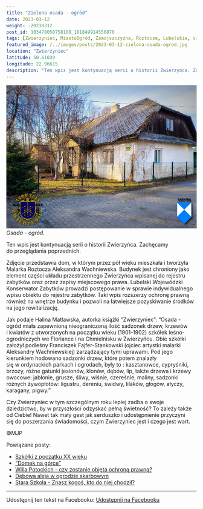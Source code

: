 ```yaml
---
title: "Zielona osada - ogród"
date: 2023-03-12
weight: -20230312
post_id: 103478058758108_181849914556870
tags: [Zwierzyniec, MiastoOgród, Zamojszczyzna, Roztocze, Lubelskie, villarestituta, turystyka, dziedzictwo, zabytki, krajobrazy]
featured_image: /../images/posts/2023-03-12-zielona-osada-ogrod.jpg
location: "Zwierzyniec"
latitude: 50.61039
longitude: 22.96615
description: "Ten wpis jest kontynuacją serii o historii Zwierzyńca. Zachęcamy do przeglądania poprzednich...."
---
```


![Zwierzyniec osada - ogród.](/images/posts/2023-03-12-zielona-osada-ogrod.jpg)
*Osada - ogród.*

Ten wpis jest kontynuacją serii o historii Zwierzyńca. Zachęcamy do przeglądania poprzednich.

Zdjęcie przedstawia dom, w którym przez pół wieku mieszkała i tworzyła Malarka Roztocza Aleksandra Wachniewska. Budynek jest chroniony jako element części układu przestrzennego Zwierzyńca wpisanej do rejestru zabytków oraz przez zapisy miejscowego prawa. Lubelski Wojewódzki Konserwator Zabytków prowadzi postępowanie w sprawie indywidualnego wpisu obiektu do rejestru zabytków. Taki wpis rozszerzy ochronę prawną również na wnętrze budynku i pozwoli na łatwiejsze pozyskiwanie środków na jego rewitalizację.

Jak podaje Halina Matławska, autorka książki “Zwierzyniec”:
“Osada - ogród miała zapewnioną nieograniczoną ilość sadzonek drzew, krzewów i kwiatów z utworzonych na początku wieku (1901-1902) szkółek leśno-ogrodniczych we Floriance i na Chmielnisku w Zwierzyńcu. Obie szkółki założył podleśny Franciszek Fajfer-Stankowski (ojciec artystki malarki Aleksandry Wachniewskiej) zarządzający tymi uprawami. Pod jego kierunkiem hodowano sadzonki drzew, które potem znalazły się w ordynackich parkach i ogrodach, były to : kasztanowce, cypryśniki, brzozy, różne gatunki jesionów, klonów, dębów, lip, także drzewa i krzewy owocowe: jabłonie, grusze, śliwy, wiśnie, czereśnie, maliny, sadzonki różnych żywopłotów: ligustru, dereniu, świdwy, lilaków, głogów, ałyczy, karagany, pigwy.”

Czy Zwierzyniec w tym szczególnym roku lepiej zadba o swoje dziedzictwo, by w przyszłości odzyskać pełną świetność?
To zależy także od Ciebie!
Nawet tak mały gest jak serduszko i udostępnienie przyczyni się do poszerzania świadomości, czym Zwierzyniec jest i czego jest wart.



©MJP

Powiązane posty:
- [Szkółki z początku XX wieku](/posts/szkolki-z-poczatku-xx-wieku)
- [“Domek na górce”](/posts/domek-na-gorce)
- [Willa Potockich - czy zostanie objęta ochroną prawną?](/posts/willa-potockich-czy-zostanie-objeta-ochrona-prawna)
- [Dębowa aleja w ogrodzie skarbowym](/posts/debowa-aleja-w-ogrodzie-skarbowym)
- [Stara Szkoła - Znasz kogoś, kto do niej chodził?](/posts/stara-szkola-znasz-kogos-kto-do-niej-chodzil)


---

Udostępnij ten tekst na Facebooku:
[Udostępnij na Facebooku](https://www.facebook.com/sharer/sharer.php?u=https://stowarzyszeniewachniewskiej.pl/posts/zielona-osada-ogrod)

<script type="application/ld+json">
{
  "@context": "https://schema.org",
  "@type": "BlogPosting",
  "headline": "Zielona osada - ogród",
  "datePublished": "2023-03-12",
  "dateModified": "2023-03-12",
  "author": {
    "@type": "Person",
    "name": "Michał Jan Patyk"
  },
  "publisher": {
    "@type": "Organization",
    "name": "Stowarzyszenie im. Aleksandry Wachniewskiej",
    "logo": {
      "@type": "ImageObject",
      "url": "https://stowarzyszeniewachniewskiej.pl/images/logo/logo.svg"
    }
  },
  "mainEntityOfPage": {
    "@type": "WebPage",
    "@id": "https://stowarzyszeniewachniewskiej.pl/posts/zielona-osada-ogrod"
  },
  "image": {
    "@type": "ImageObject",
    "url": "https://stowarzyszeniewachniewskiej.pl//images/posts/2023-03-12-zielona-osada-ogrod.jpg"
  },
  "articleSection": "Dziedzictwo Kulturowe i Zabytki",
  "keywords": "[Zwierzyniec, MiastoOgród, Zamojszczyzna, Roztocze, Lubelskie, villarestituta, turystyka, dziedzictwo, zabytki, krajobrazy]",
  "wordCount": 217,
  "articleBody": "Ten wpis jest kontynuacją serii o historii Zwierzyńca. Zachęcamy do przeglądania poprzednich.\n\nZdjęcie przedstawia dom, w którym przez pół wieku mieszkała i tworzyła Malarka Roztocza Aleksandra Wachniewska. Budynek jest chroniony jako element części układu przestrzennego Zwierzyńca wpisanej do rejestru zabytków oraz przez zapisy miejscowego prawa. Lubelski Wojewódzki Konserwator Zabytków prowadzi postępowanie w sprawie indywidualnego wpisu obiektu do rejestru zabytków. Taki wpis rozszerzy ochronę prawną również na wnętrze budynku i pozwoli na łatwiejsze pozyskiwanie środków na jego rewitalizację.\n\nJak podaje Halina Matławska, autorka książki “Zwierzyniec”:\n“Osada - ogród miała zapewnioną nieograniczoną ilość sadzonek drzew, krzewów i kwiatów z utworzonych na początku wieku (1901-1902) szkółek leśno-ogrodniczych we Floriance i na Chmielnisku w Zwierzyńcu. Obie szkółki założył podleśny Franciszek Fajfer-Stankowski (ojciec artystki malarki Aleksandry Wachniewskiej) zarządzający tymi uprawami. Pod jego kierunkiem hodowano sadzonki drzew, które potem znalazły się w ordynackich parkach i ogrodach, były to : kasztanowce, cypryśniki, brzozy, różne gatunki jesionów, klonów, dębów, lip, także drzewa i krzewy owocowe: jabłonie, grusze, śliwy, wiśnie, czereśnie, maliny, sadzonki różnych żywopłotów: ligustru, dereniu, świdwy, lilaków, głogów, ałyczy, karagany, pigwy.”\n\nCzy Zwierzyniec w tym szczególnym roku lepiej zadba o swoje dziedzictwo, by w przyszłości odzyskać pełną świetność?\nTo zależy także od Ciebie!\nNawet tak mały gest jak serduszko i udostępnienie przyczyni się do poszerzania świadomości, czym Zwierzyniec jest i czego jest wart.\n\n\n\n©MJP",
  "description": "Ten wpis jest kontynuacją serii o historii Zwierzyńca. Zachęcamy do przeglądania poprzednich....",
  "copyrightHolder": {
    "@type": "Person",
    "name": "Michał Jan Patyk"
  }
}
</script>
<script type="application/ld+json">
{
  "@context": "https://schema.org",
  "@type": "BreadcrumbList",
  "itemListElement": [
    {
      "@type": "ListItem",
      "position": 1,
      "name": "Home",
      "item": "https://stowarzyszeniewachniewskiej.pl"
    },
    {
      "@type": "ListItem",
      "position": 2,
      "name": "posts",
      "item": "https://stowarzyszeniewachniewskiej.pl/posts"
    },
    {
      "@type": "ListItem",
      "position": 3,
      "name": "Zielona osada - ogród",
      "item": "https://stowarzyszeniewachniewskiej.pl/posts/zielona-osada-ogrod"
    }
  ]
}
</script>
